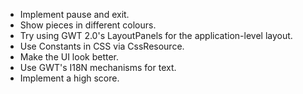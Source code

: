 * Implement pause and exit.
* Show pieces in different colours.
* Try using GWT 2.0's LayoutPanels for the application-level layout.
* Use Constants in CSS via CssResource.
* Make the UI look better.
* Use GWT's I18N mechanisms for text.
* Implement a high score.
